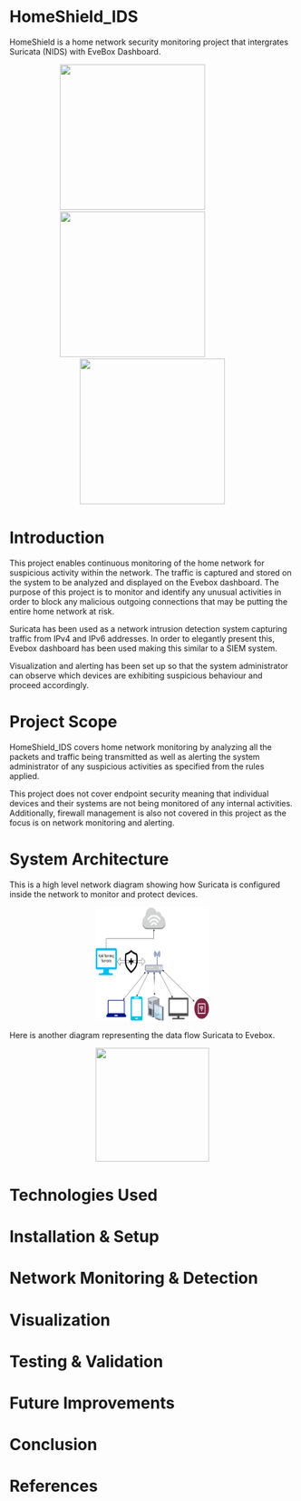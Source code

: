 # HomeShield_IDS

HomeShield is a home network security monitoring project that intergrates Suricata (NIDS) with EveBox Dashboard.

<p align="center">
  <img src="https://github.com/user-attachments/assets/d8371946-7fd3-4547-b47a-c191eaab5f96" width="256" height="256" />
  &nbsp;&nbsp;&nbsp;&nbsp;&nbsp;&nbsp;&nbsp;&nbsp;&nbsp;&nbsp;&nbsp;&nbsp;&nbsp;&nbsp;&nbsp;&nbsp;&nbsp;
  <img src="https://github.com/user-attachments/assets/8ba3728c-110f-4c13-93ff-ebb4825d8346" width="256" height="256" />
  &nbsp;&nbsp;&nbsp;&nbsp;&nbsp;&nbsp;&nbsp;&nbsp;&nbsp;&nbsp;&nbsp;&nbsp;&nbsp;&nbsp;&nbsp;&nbsp;&nbsp;
  <img src="https://github.com/user-attachments/assets/22085dc1-2afa-4f0b-bc45-6c84fd7169b2" width="256" height="256" />
</p>

# Introduction
This project enables continuous monitoring of the home network for suspicious activity within the network. The traffic is captured and stored on the system to be analyzed and displayed on the Evebox dashboard. The purpose of this project is to monitor and identify any unusual activities in order to block any malicious outgoing connections that may be putting the entire home network at risk. 

Suricata has been used as a network intrusion detection system capturing traffic from IPv4 and IPv6 addresses.
In order to elegantly present this, Evebox dashboard has been used making this similar to a SIEM system. 

Visualization and alerting has been set up so that the system administrator can observe which devices are exhibiting suspicious behaviour and proceed accordingly.

# Project Scope
HomeShield_IDS covers home network monitoring by analyzing all the packets and traffic being transmitted as well as alerting the system administrator of any suspicious activities as specified from the rules applied.

This project does not cover endpoint security meaning that individual devices and their systems are not being monitored of any internal activities. Additionally, firewall management is also not covered in this project as the focus is on network monitoring and alerting.

# System Architecture
This is a high level network diagram showing how Suricata is configured inside the network to monitor and protect devices.

<p align="center">
<img src="/Assets/SuricataDiagram2.png" width="200" height="200" />
</p>

Here is another diagram representing the data flow Suricata to Evebox.

<p align="center">
<img src="" width="200" height="200" />
</p>

# Technologies Used

# Installation & Setup

# Network Monitoring & Detection

# Visualization

# Testing & Validation

# Future Improvements

# Conclusion

# References

